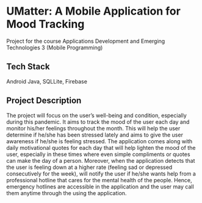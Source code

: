 # UMatter: A Mobile Application for Mood Tracking
Project for the course Applications Development and Emerging Technologies 3 (Mobile Programming)

## Tech Stack

Android Java, SQLLite, Firebase


## Project Description

The project will focus on the user’s well-being and condition, especially during this pandemic. It aims to track the mood of the user each day and monitor his/her feelings throughout the month. This will help the user determine if he/she has been stressed lately and aims to give the user awareness if he/she is feeling stressed. The application comes along with daily motivational quotes for each day that will help lighten the mood of the user, especially in these times where even simple compliments or quotes can make the day of a person. Moreover, when the application detects that the user is feeling down at a higher rate (feeling sad or depressed consecutively for the week), will notify the user if he/she wants help from a professional hotline that cares for the mental health of the people. Hence, emergency hotlines are accessible in the application and the user may call them anytime through the using the application.
